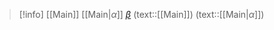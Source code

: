 
> [!info]
> [[Main]]
> [[Main|$\alpha$]]
> [$\beta$](Main.md)
> (text::[[Main]])
> (text::[[Main|$\alpha$]])